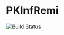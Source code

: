 # PKInfRemi

[![Build Status](https://travis-ci.com/chris579/PKInfRemi.svg?token=JRKpUxf4R6Hdwpsz3DfD&branch=camviewer)](https://travis-ci.com/chris579/PKInfRemi)
